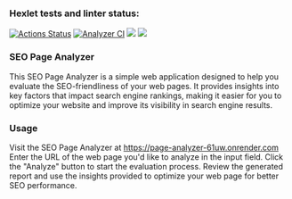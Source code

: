 ### Hexlet tests and linter status:
[![Actions Status](https://github.com/Kem0111/python-project-83/workflows/hexlet-check/badge.svg)](https://github.com/Kem0111/python-project-83/actions) [![Analyzer CI](https://github.com/Kem0111/python-project-83/actions/workflows/page_analyzer-check.yml/badge.svg)](https://github.com/Kem0111/python-project-83/actions/workflows/page_analyzer-check.yml) <a href="https://codeclimate.com/github/Kem0111/python-project-83/maintainability"><img src="https://api.codeclimate.com/v1/badges/2b38da6472d08e59a8cc/maintainability" /></a> <a href="https://codeclimate.com/github/Kem0111/python-project-83/test_coverage"><img src="https://api.codeclimate.com/v1/badges/2b38da6472d08e59a8cc/test_coverage" /></a>

### SEO Page Analyzer

This SEO Page Analyzer is a simple web application designed to help you evaluate the SEO-friendliness of your web pages. It provides insights into key factors that impact search engine rankings, making it easier for you to optimize your website and improve its visibility in search engine results.


### Usage

Visit the SEO Page Analyzer at https://page-analyzer-61uw.onrender.com
Enter the URL of the web page you'd like to analyze in the input field.
Click the "Analyze" button to start the evaluation process.
Review the generated report and use the insights provided to optimize your web page for better SEO performance.  

